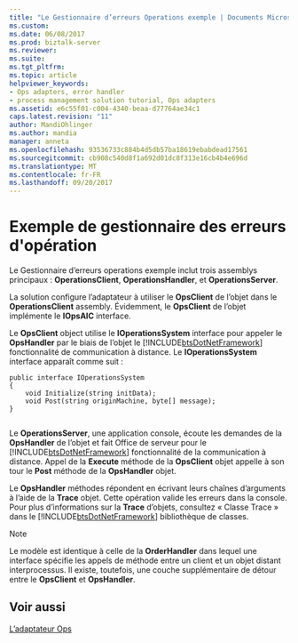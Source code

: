 ```yaml
---
title: "Le Gestionnaire d’erreurs Operations exemple | Documents Microsoft"
ms.custom: 
ms.date: 06/08/2017
ms.prod: biztalk-server
ms.reviewer: 
ms.suite: 
ms.tgt_pltfrm: 
ms.topic: article
helpviewer_keywords:
- Ops adapters, error handler
- process management solution tutorial, Ops adapters
ms.assetid: e6c55f01-c004-4340-beaa-d77764ae34c1
caps.latest.revision: "11"
author: MandiOhlinger
ms.author: mandia
manager: anneta
ms.openlocfilehash: 93536733c884b4d5db57ba18619ebabdead17561
ms.sourcegitcommit: cb908c540d8f1a692d01dc8f313e16cb4b4e696d
ms.translationtype: MT
ms.contentlocale: fr-FR
ms.lasthandoff: 09/20/2017
---
```

# <a name="the-sample-operations-error-handler"></a>Exemple de gestionnaire des erreurs d'opération
Le Gestionnaire d’erreurs operations exemple inclut trois assemblys principaux : **OperationsClient**, **OperationsHandler**, et **OperationsServer**.  
  
 La solution configure l’adaptateur à utiliser le **OpsClient** de l’objet dans le **OperationsClient** assembly. Évidemment, le **OpsClient** de l’objet implémente le **IOpsAIC** interface.  
  
 Le **OpsClient** object utilise le **IOperationsSystem** interface pour appeler le **OpsHandler** par le biais de l’objet le [!INCLUDE[btsDotNetFramework](../includes/btsdotnetframework-md.md)] fonctionnalité de communication à distance. Le **IOperationsSystem** interface apparaît comme suit :  
  
```  
public interface IOperationsSystem  
{  
    void Initialize(string initData);  
    void Post(string originMachine, byte[] message);  
}  
  
```  
  
 Le **OperationsServer**, une application console, écoute les demandes de la **OpsHandler** de l’objet et fait Office de serveur pour le [!INCLUDE[btsDotNetFramework](../includes/btsdotnetframework-md.md)] fonctionnalité de la communication à distance. Appel de la **Execute** méthode de la **OpsClient** objet appelle à son tour le **Post** méthode de la **OpsHandler** objet.  
  
 Le **OpsHandler** méthodes répondent en écrivant leurs chaînes d’arguments à l’aide de la **Trace** objet. Cette opération valide les erreurs dans la console. Pour plus d’informations sur la **Trace** d’objets, consultez « Classe Trace » dans le [!INCLUDE[btsDotNetFramework](../includes/btsdotnetframework-md.md)] bibliothèque de classes.  
  
> [!NOTE]
>  Le modèle est identique à celle de la **OrderHandler** dans lequel une interface spécifie les appels de méthode entre un client et un objet distant interprocessus. Il existe, toutefois, une couche supplémentaire de détour entre le **OpsClient** et **OpsHandler**.  
  
## <a name="see-also"></a>Voir aussi  
 [L’adaptateur Ops](../core/the-ops-adapter.md)
